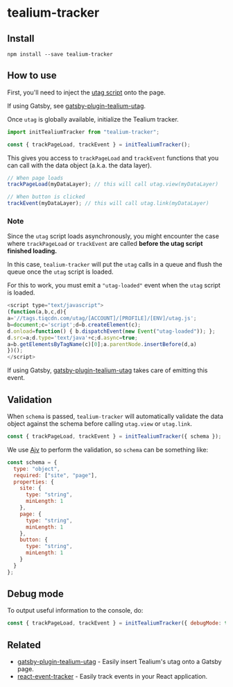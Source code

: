# tealium-tracker

## Install

```shell
npm install --save tealium-tracker
```

## How to use

First, you'll need to inject the [utag script](https://docs.tealium.com/platforms/javascript/install/#universal-tag-utag-js) onto the page.

If using Gatsby, see [gatsby-plugin-tealium-utag](https://github.com/moroshko/gatsby-plugin-tealium-utag).

Once `utag` is globally available, initialize the Tealium tracker.

```js
import initTealiumTracker from "tealium-tracker";

const { trackPageLoad, trackEvent } = initTealiumTracker();
```

This gives you access to `trackPageLoad` and `trackEvent` functions that you can call with the data object (a.k.a. the data layer).

```js
// When page loads
trackPageLoad(myDataLayer); // this will call utag.view(myDataLayer)

// When button is clicked
trackEvent(myDataLayer); // this will call utag.link(myDataLayer)
```

### Note

Since the `utag` script loads asynchronously, you might encounter the case where `trackPageLoad` or `trackEvent` are called **before the utag script finished loading.**

In this case, `tealium-tracker` will put the `utag` calls in a queue and flush the queue once the `utag` script is loaded.

For this to work, you must emit a `"utag-loaded"` event when the `utag` script is loaded.

```js
<script type="text/javascript">
(function(a,b,c,d){
a='//tags.tiqcdn.com/utag/[ACCOUNT]/[PROFILE]/[ENV]/utag.js';
b=document;c='script';d=b.createElement(c);
d.onload=function() { b.dispatchEvent(new Event("utag-loaded")); };
d.src=a;d.type='text/java'+c;d.async=true;
a=b.getElementsByTagName(c)[0];a.parentNode.insertBefore(d,a)
})();
</script>
```

If using Gatsby, [gatsby-plugin-tealium-utag](https://github.com/moroshko/gatsby-plugin-tealium-utag) takes care of emitting this event.

## Validation

When `schema` is passed, `tealium-tracker` will automatically validate the data object against the schema before calling `utag.view` or `utag.link`.

```js
const { trackPageLoad, trackEvent } = initTealiumTracker({ schema });
```

We use [Ajv](https://github.com/epoberezkin/ajv) to perform the validation, so `schema` can be something like:

```js
const schema = {
  type: "object",
  required: ["site", "page"],
  properties: {
    site: {
      type: "string",
      minLength: 1
    },
    page: {
      type: "string",
      minLength: 1
    },
    button: {
      type: "string",
      minLength: 1
    }
  }
};
```

## Debug mode

To output useful information to the console, do:

```js
const { trackPageLoad, trackEvent } = initTealiumTracker({ debugMode: true });
```

## Related

- [gatsby-plugin-tealium-utag](https://github.com/moroshko/gatsby-plugin-tealium-utag) - Easily insert Tealium's utag onto a Gatsby page.
- [react-event-tracker](https://github.com/moroshko/react-event-tracker) - Easily track events in your React application.
